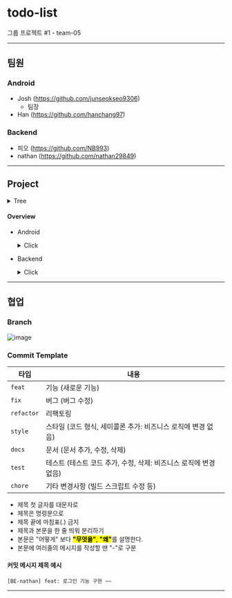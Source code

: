 # todo-list
그룹 프로젝트 #1 - team-05

---

## 팀원

### Android
- Josh (https://github.com/junseokseo9306)
    - 팀장
- Han (https://github.com/hanchang97)

### Backend
- 피오 (https://github.com/NB993)
- nathan (https://github.com/nathan29849)

---

## Project

<details>
<summary>Tree</summary>

```
team-05
 │
 ├── android
 │     └── ...
 │                     
 ├── backend
 │     └── ...
 │          
 ├── README.md
 │ 
 └── .gitignore
```

</details>


#### Overview
- Android

    <details>
    <summary>Click</summary>

    ```
    ```

    </details>


- Backend

    <details>
    <summary>Click</summary>

    ```
    Project : Gradle Project
    Spring Boot :
    Language : Java
    Packaging : Jar
    Java : 11
    Dependencies : Spring Web, Thymeleaf
    IDE : IntelliJ 2022.3.2
    Database : MySQL 
    ```

    </details>



---

## 협업

### Branch
![image](https://user-images.githubusercontent.com/67811880/161530658-e89081fa-207f-4e4c-843a-a8bc622de367.png)


### Commit Template

|타입|내용|
|--|--|
|`feat`|기능 (새로운 기능)|
|`fix`|버그 (버그 수정)|
|`refactor`|리팩토링|
|`style`|스타일 (코드 형식, 세미콜론 추가: 비즈니스 로직에 변경 없음)|
|`docs`|문서 (문서 추가, 수정, 삭제)|
|`test`|테스트 (테스트 코드 추가, 수정, 삭제: 비즈니스 로직에 변경 없음)|
|`chore`|기타 변경사항 (빌드 스크립트 수정 등)|


- 제목 첫 글자를 대문자로
- 제목은 명령문으로
- 제목 끝에 마침표(.) 금지
- 제목과 본문을 한 줄 띄워 분리하기
- 본문은 "어떻게" 보다 <mark>**"무엇을"**, **"왜"**</mark>를 설명한다.
- 본문에 여러줄의 메시지를 작성할 땐 "-"로 구분

#### 커밋 메시지 제목 예시
```
[BE-nathan] feat: 로그인 기능 구현 ~~ 
```

---


